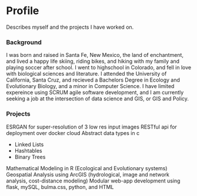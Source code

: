 # Profile
Describes myself and the projects I have worked on.

### Background
I was born and raised in Santa Fe, New Mexico, the land of enchantment, and lived a happy life skiing, riding bikes, and hiking with my family and playing soccer after school. I went to highschool in Colorado, and fell in love with biological sciences and literature. I attended the University of California, Santa Cruz, and recieved a Bachelors Degree in Ecology and Evolutionary Biology, and a minor in Computer Science. I have limited expereince using SCRUM agile software development, and I am currently seeking a job at the intersection of data science and GIS, or GIS and Policy. 

### Projects
ESRGAN for super-resolution of 3 low res input images
RESTful api for deployment over docker cloud 
Abstract data types in c
* Linked Lists
* Hashtables
* Binary Trees

Mathematical Modeling in R (Ecological and Evolutionary systems)
Geospatial Analysis using ArcGIS (hydrological, image and network analysis, cost-distance modeling)
Modular web-app development using flask, mySQL, bulma.css, python, and HTML


